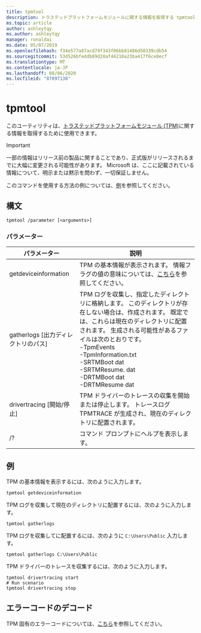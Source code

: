 ```yaml
---
title: tpmtool
description: トラステッドプラットフォームモジュールに関する情報を取得する tpmtool のリファレンス記事です。
ms.topic: article
author: ashleytqy
ms.author: ashleytqy
manager: ronaldai
ms.date: 05/07/2019
ms.openlocfilehash: f34e577a87acd79f343f06bb81486d50339cdb54
ms.sourcegitcommit: 53d526bfeddb89d28af44210a23ba417f6ce0ecf
ms.translationtype: MT
ms.contentlocale: ja-JP
ms.lasthandoff: 08/06/2020
ms.locfileid: "87897138"
---
```

# <a name="tpmtool"></a>tpmtool

このユーティリティは、[トラステッドプラットフォームモジュール (TPM)](/windows/security/information-protection/tpm/trusted-platform-module-overview)に関する情報を取得するために使用できます。

>[!IMPORTANT]
>一部の情報はリリース前の製品に関することであり、正式版がリリースされるまでに大幅に変更される可能性があります。 Microsoft は、ここに記載されている情報について、明示または黙示を問わず、一切保証しません。

このコマンドを使用する方法の例については、[例](#tpmtool_examples)を参照してください。

## <a name="syntax"></a>構文

```
tpmtool /parameter [<arguments>]
```
### <a name="parameters"></a>パラメーター

|パラメーター|説明|
|---------|-----------|
|getdeviceinformation|TPM の基本情報が表示されます。 情報フラグの値の意味については、[こちら](/windows/desktop/secprov/win32-tpm-isreadyinformation#parameters)を参照してください。|
|gatherlogs [出力ディレクトリのパス]|TPM ログを収集し、指定したディレクトリに格納します。 このディレクトリが存在しない場合は、作成されます。 既定では、これらは現在のディレクトリに配置されます。 生成される可能性があるファイルは次のとおりです。 </br>-TpmEvents</br>-TpmInformation.txt</br>-SRTMBoot dat</br>-SRTMResume. dat</br>-DRTMBoot dat</br>-DRTMResume dat</br>|
|drivertracing [開始/停止]|TPM ドライバーのトレースの収集を開始または停止します。 トレースログ TPMTRACE が生成され、現在のディレクトリに配置されます。|
|/?|コマンド プロンプトにヘルプを表示します。|

## <a name="examples"></a><a name=tpmtool_examples></a>例

TPM の基本情報を表示するには、次のように入力します。
```
tpmtool getdeviceinformation
```
TPM ログを収集して現在のディレクトリに配置するには、次のように入力します。
```
tpmtool gatherlogs
```
TPM ログを収集してに配置するには、次のように `C:\Users\Public` 入力します。
```
tpmtool gatherlogs C:\Users\Public
```
TPM ドライバーのトレースを収集するには、次のように入力します。
```
tpmtool drivertracing start
# Run scenario
tpmtool drivertracing stop
```

## <a name="decoding-error-codes"></a>エラーコードのデコード

TPM 固有のエラーコードについては、[こちら](/windows/desktop/com/com-error-codes-6)を参照してください。

